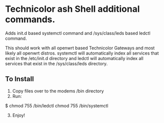 # Technicolor ash Shell additional commands.
Adds init.d based systemctl command and /sys/class/leds based ledctl command.

This should work with all openwrt based Technicolor Gateways and most likely all openwrt distros.
systemctl will automatically index all services that exist in the /etc/init.d directory and ledctl will automatically index all services that exist in the /sys/class/leds directory.


## To Install
1. Copy files over to the modems /bin directory
2. Run:

  $ chmod 755 /bin/ledctl
  chmod 755 /bin/systemctl
  
3. Enjoy!  
